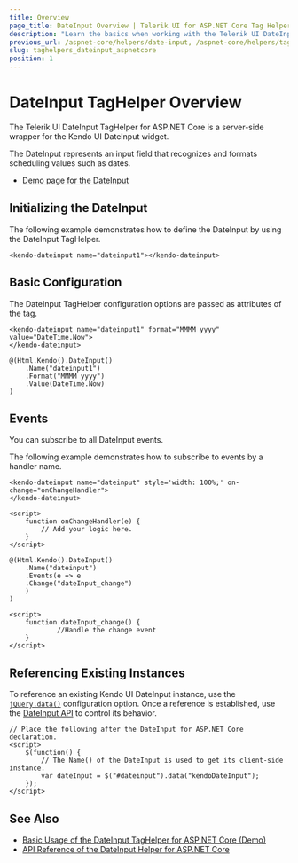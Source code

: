 ```yaml
---
title: Overview
page_title: DateInput Overview | Telerik UI for ASP.NET Core Tag Helpers
description: "Learn the basics when working with the Telerik UI DateInput TagHelper for ASP.NET Core (MVC 6 or ASP.NET Core MVC)."
previous_url: /aspnet-core/helpers/date-input, /aspnet-core/helpers/tag-helpers/date-input
slug: taghelpers_dateinput_aspnetcore
position: 1
---
```


# DateInput TagHelper Overview

The Telerik UI DateInput TagHelper for ASP.NET Core is a server-side wrapper for the Kendo UI DateInput widget.

The DateInput represents an input field that recognizes and formats scheduling values such as dates.

* [Demo page for the DateInput](https://demos.telerik.com/aspnet-core/dateinput/tag-helper)

## Initializing the DateInput

The following example demonstrates how to define the DateInput by using the DateInput TagHelper.

    <kendo-dateinput name="dateinput1"></kendo-dateinput>

## Basic Configuration

The DateInput TagHelper configuration options are passed as attributes of the tag.

```tagHelper
<kendo-dateinput name="dateinput1" format="MMMM yyyy" value="DateTime.Now">
</kendo-dateinput>
```
```cshtml
@(Html.Kendo().DateInput()
    .Name("dateinput1")
    .Format("MMMM yyyy")
    .Value(DateTime.Now)
)
```

## Events

You can subscribe to all DateInput events.

The following example demonstrates how to subscribe to events by a handler name.

```tagHelper
<kendo-dateinput name="dateinput" style='width: 100%;' on-change="onChangeHandler">
</kendo-dateinput>

<script>
    function onChangeHandler(e) {
        // Add your logic here.
    }
</script>
```
```Razor
@(Html.Kendo().DateInput()
    .Name("dateinput")
    .Events(e => e
    .Change("dateInput_change")
    )
)

<script>
    function dateInput_change() {
            //Handle the change event
    }
</script>
```

## Referencing Existing Instances

To reference an existing Kendo UI DateInput instance, use the [`jQuery.data()`](http://api.jquery.com/jQuery.data/) configuration option. Once a reference is established, use the [DateInput API](/api/dateinput) to control its behavior.

    // Place the following after the DateInput for ASP.NET Core declaration.
    <script>
        $(function() {
            // The Name() of the DateInput is used to get its client-side instance.
            var dateInput = $("#dateinput").data("kendoDateInput");
        });
    </script>

## See Also

* [Basic Usage of the DateInput TagHelper for ASP.NET Core (Demo)](https://demos.telerik.com/aspnet-core/dateinput/tag-helper)
* [API Reference of the DateInput Helper for ASP.NET Core](/api/dateinput)
